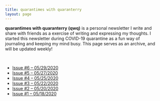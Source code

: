 ```yaml
---
title: quarantimes with quaranterry
layout: page
---
```


<p><b>quarantimes with quaranterry (qwq)</b> is a personal newsletter I write and share with friends as a
    exercise of writing and expressing my thoughts. I started this newsletter during COVID-19 quarantine as
    a fun way of journaling and keeping my mind busy. This page serves as an archive, and will be updated
    weekly!</p>
<br />
<ul>
    <li><a href="https://us18.campaign-archive.com/?u=db243fb6188e96b64d90183a2&id=c34b4af376">Issue #6 –
            05/29/2020</a> </li>
    <li><a href="https://us18.campaign-archive.com/?u=db243fb6188e96b64d90183a2&id=3f361bafd7">Issue #5 –
            05/27/2020</a> </li>
    <li><a href="https://us18.campaign-archive.com/?u=db243fb6188e96b64d90183a2&id=c74c50e0b3">Issue #4 –
            05/25/2020</a> </li>
    <li><a href="https://us18.campaign-archive.com/?u=db243fb6188e96b64d90183a2&id=b95a409f50">Issue #3 –
            05/22/2020</a> </li>
    <li><a href="https://us18.campaign-archive.com/?u=db243fb6188e96b64d90183a2&id=7531d5f38d">Issue #2 –
            05/20/2020</a> </li>
    <li><a href="https://us18.campaign-archive.com/?u=db243fb6188e96b64d90183a2&id=2e470418a2">Issue #1 –
            05/18/2020</a> </li>
</ul>